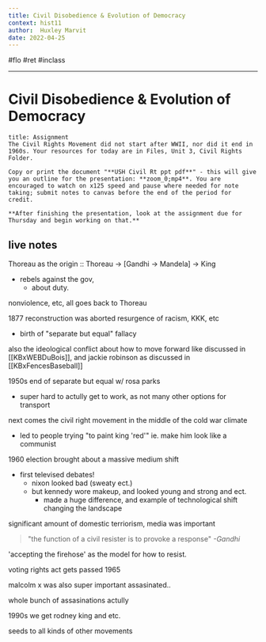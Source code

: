 ```yaml
---
title: Civil Disobedience & Evolution of Democracy
context: hist11
author:  Huxley Marvit
date: 2022-04-25
---
```


#flo #ret #inclass 

***

# Civil Disobedience & Evolution of Democracy

```ad-abstract
title: Assignment
The Civil Rights Movement did not start after WWII, nor did it end in 1960s. Your resources for today are in Files, Unit 3, Civil Rights Folder.

Copy or print the document "**USH Civil Rt ppt pdf**" - this will give you an outline for the presentation: **zoom_0;mp4**. You are encouraged to watch on x125 speed and pause where needed for note taking; submit notes to canvas before the end of the period for credit.

**After finishing the presentation, look at the assignment due for Thursday and begin working on that.**
```

## live notes

Thoreau as the origin :: 
Thoreau → [Gandhi → Mandela] → King

- rebels against the gov, 
	- about duty.

nonviolence, etc, all goes back to Thoreau

1877 reconstruction was aborted
resurgence of racism, KKK, etc
- birth of "separate but equal" fallacy

also the ideological conflict about how to move forward like discussed in [[KBxWEBDuBois]], and jackie robinson as discussed in [[KBxFencesBaseball]]

1950s end of separate but equal w/ rosa parks
- super hard to actully get to work, as not many other options for transport

next comes the civil right movement in the middle of the cold war climate
- led to people trying "to paint king 'red'" ie. make him look like a communist

1960 election brought about a massive medium shift
- first televised debates!
	- nixon looked bad (sweaty ect.)
	- but kennedy wore makeup, and looked young and strong and ect. 
		- made a huge difference, and example of technological shift changing the landscape

significant amount of domestic terriorism, media was important 


> "the function of a civil resister is to provoke a response" *-Gandhi*

'accepting the firehose' as the model for how to resist.

voting rights act gets passed 1965

malcolm x was also super important 
assasinated..

whole bunch of assasinations actully

1990s we get rodney king and etc. 

seeds to all kinds of other movements
